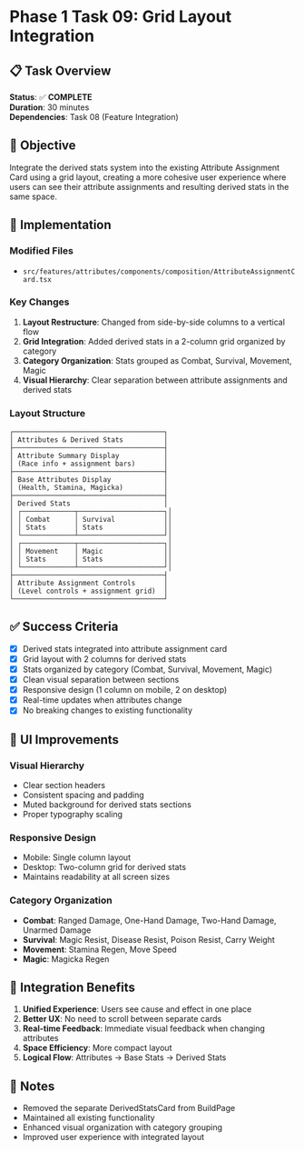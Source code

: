 # Phase 1 Task 09: Grid Layout Integration

## 📋 Task Overview

**Status**: ✅ **COMPLETE**  
**Duration**: 30 minutes  
**Dependencies**: Task 08 (Feature Integration)

## 🎯 Objective

Integrate the derived stats system into the existing Attribute Assignment Card using a grid layout, creating a more cohesive user experience where users can see their attribute assignments and resulting derived stats in the same space.

## 🔧 Implementation

### Modified Files

- `src/features/attributes/components/composition/AttributeAssignmentCard.tsx`

### Key Changes

1. **Layout Restructure**: Changed from side-by-side columns to a vertical flow
2. **Grid Integration**: Added derived stats in a 2-column grid organized by category
3. **Category Organization**: Stats grouped as Combat, Survival, Movement, Magic
4. **Visual Hierarchy**: Clear separation between attribute assignments and derived stats

### Layout Structure

```
┌─────────────────────────────────────┐
│ Attributes & Derived Stats          │
├─────────────────────────────────────┤
│ Attribute Summary Display           │
│ (Race info + assignment bars)       │
├─────────────────────────────────────┤
│ Base Attributes Display             │
│ (Health, Stamina, Magicka)          │
├─────────────────────────────────────┤
│ Derived Stats                       │
│ ┌─────────────┬─────────────────────┐│
│ │ Combat      │ Survival            ││
│ │ Stats       │ Stats               ││
│ └─────────────┴─────────────────────┘│
│ ┌─────────────┬─────────────────────┐│
│ │ Movement    │ Magic               ││
│ │ Stats       │ Stats               ││
│ └─────────────┴─────────────────────┘│
├─────────────────────────────────────┤
│ Attribute Assignment Controls       │
│ (Level controls + assignment grid)  │
└─────────────────────────────────────┘
```

## ✅ Success Criteria

- [x] Derived stats integrated into attribute assignment card
- [x] Grid layout with 2 columns for derived stats
- [x] Stats organized by category (Combat, Survival, Movement, Magic)
- [x] Clean visual separation between sections
- [x] Responsive design (1 column on mobile, 2 on desktop)
- [x] Real-time updates when attributes change
- [x] No breaking changes to existing functionality

## 🎨 UI Improvements

### Visual Hierarchy

- Clear section headers
- Consistent spacing and padding
- Muted background for derived stats sections
- Proper typography scaling

### Responsive Design

- Mobile: Single column layout
- Desktop: Two-column grid for derived stats
- Maintains readability at all screen sizes

### Category Organization

- **Combat**: Ranged Damage, One-Hand Damage, Two-Hand Damage, Unarmed Damage
- **Survival**: Magic Resist, Disease Resist, Poison Resist, Carry Weight
- **Movement**: Stamina Regen, Move Speed
- **Magic**: Magicka Regen

## 🔗 Integration Benefits

1. **Unified Experience**: Users see cause and effect in one place
2. **Better UX**: No need to scroll between separate cards
3. **Real-time Feedback**: Immediate visual feedback when changing attributes
4. **Space Efficiency**: More compact layout
5. **Logical Flow**: Attributes → Base Stats → Derived Stats

## 📝 Notes

- Removed the separate DerivedStatsCard from BuildPage
- Maintained all existing functionality
- Enhanced visual organization with category grouping
- Improved user experience with integrated layout
